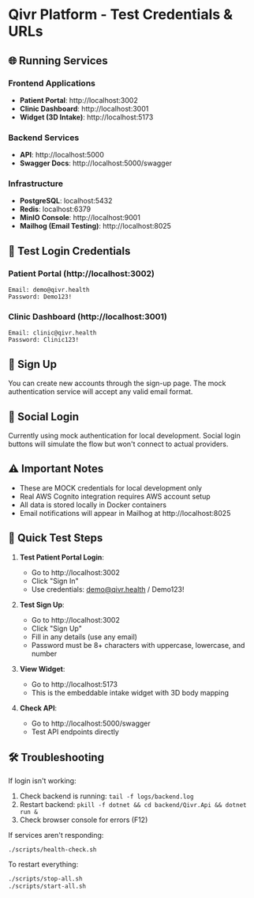 # Qivr Platform - Test Credentials & URLs

## 🌐 Running Services

### Frontend Applications
- **Patient Portal**: http://localhost:3002
- **Clinic Dashboard**: http://localhost:3001
- **Widget (3D Intake)**: http://localhost:5173

### Backend Services
- **API**: http://localhost:5000
- **Swagger Docs**: http://localhost:5000/swagger

### Infrastructure
- **PostgreSQL**: localhost:5432
- **Redis**: localhost:6379
- **MinIO Console**: http://localhost:9001
- **Mailhog (Email Testing)**: http://localhost:8025

## 🔐 Test Login Credentials

### Patient Portal (http://localhost:3002)
```
Email: demo@qivr.health
Password: Demo123!
```

### Clinic Dashboard (http://localhost:3001)
```
Email: clinic@qivr.health
Password: Clinic123!
```

## 📝 Sign Up
You can create new accounts through the sign-up page. The mock authentication service will accept any valid email format.

## 🔗 Social Login
Currently using mock authentication for local development. Social login buttons will simulate the flow but won't connect to actual providers.

## ⚠️ Important Notes
- These are MOCK credentials for local development only
- Real AWS Cognito integration requires AWS account setup
- All data is stored locally in Docker containers
- Email notifications will appear in Mailhog at http://localhost:8025

## 🚀 Quick Test Steps

1. **Test Patient Portal Login**:
   - Go to http://localhost:3002
   - Click "Sign In"
   - Use credentials: demo@qivr.health / Demo123!

2. **Test Sign Up**:
   - Go to http://localhost:3002
   - Click "Sign Up"
   - Fill in any details (use any email)
   - Password must be 8+ characters with uppercase, lowercase, and number

3. **View Widget**:
   - Go to http://localhost:5173
   - This is the embeddable intake widget with 3D body mapping

4. **Check API**:
   - Go to http://localhost:5000/swagger
   - Test API endpoints directly

## 🛠️ Troubleshooting

If login isn't working:
1. Check backend is running: `tail -f logs/backend.log`
2. Restart backend: `pkill -f dotnet && cd backend/Qivr.Api && dotnet run &`
3. Check browser console for errors (F12)

If services aren't responding:
```bash
./scripts/health-check.sh
```

To restart everything:
```bash
./scripts/stop-all.sh
./scripts/start-all.sh
```
